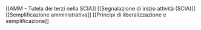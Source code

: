 [[AMM - Tutela dei terzi nella SCIA]]
[[Segnalazione di inizio attività (SCIA)]]
[[Semplificazione amministrativa]]
[[Principi di liberalizzazione e semplificazione]]
